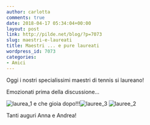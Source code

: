 ```yaml
---
author: carlotta
comments: true
date: 2018-04-17 05:34:04+00:00
layout: post
link: http://pilde.net/blog/?p=7073
slug: maestri-e-laureati
title: Maestri ... e pure laureati
wordpress_id: 7073
categories:
- Amici
---
```


Oggi i nostri specialissimi maestri di tennis si laureano!

Emozionati prima della discussione...

![laurea_1](http://pilde.net/blog/wp-content/uploads/2018/05/laurea_1.png) e che gioia dopo!!!![lauree_3](http://pilde.net/blog/wp-content/uploads/2018/05/lauree_3.png) ![lauree_2](http://pilde.net/blog/wp-content/uploads/2018/05/lauree_2.png)

Tanti auguri Anna e Andrea!
